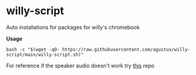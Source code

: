 # willy-script
Auto installations for packages for willy's chromebook

**Usage**

```
bash -c "$(wget -qO- https://raw.githubusercontent.com/agustux/willy-script/main/willy-script.sh)"
```
For reference if the speaker audio doesn't work try [this](https://github.com/WeirdTreeThing/chromebook-linux-audio) repo
